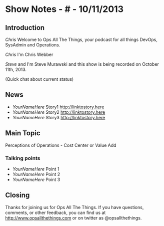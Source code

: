 Show Notes - # - 10/11/2013
===========================

Introduction
------------
*Chris* Welcome to Ops All The Things, your podcast for all things DevOps, SysAdmin and Operations. 

*Chris* I'm Chris Webber

*Steve* and I'm Steve Murawski and this show is being recorded on October 11th, 2013.

(Quick chat about current status)

News
----
- *YourNameHere* Story1 <http://linktostory.here>
- *YourNameHere* Story2 <http://linktostory.here>
- *YourNameHere* Story3 <http://linktostory.here>

Main Topic
----------

Perceptions of Operations - Cost Center or Value Add

### Talking points
* *YourNameHere* Point 1
* *YourNameHere* Point 2
* *YourNameHere* Point 3


Closing
-------
Thanks for joining us for Ops All The Things.  If you have questions, comments, or other feedback, you can find us at <http://www.opsallthethings.com> or on twitter as @opsallthethings.
